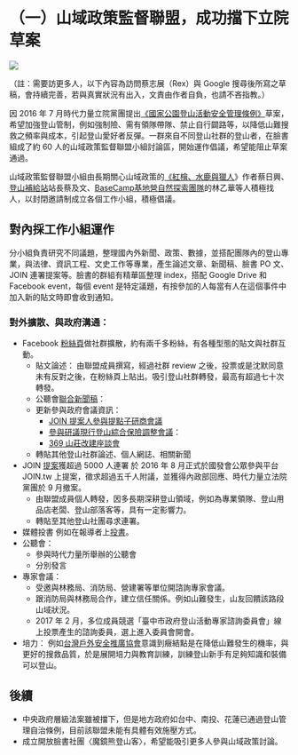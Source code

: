 # （一）山域政策監督聯盟，成功擋下立院草案

![](https://lh4.googleusercontent.com/uRgMKm4pzqoeXPtgQVb77dd7QWxXio7WpYigCmDwFxngwFzigF9zaaaYHTUEfewiKF2IzcKrLPCO_LH_8nL2wliIrJP_zspbPDnIoJFQM64tTLhkGQ6C6Got2mTACrmOqcPNwlgp)

（註：需要訪更多人，以下內容為訪問蔡志展（Rex）與 Google 搜尋後所寫之草稿，會持續完善，若與真實狀況有出入，文責由作者自負，也請不吝指教。）

因 2016 年 7 月時代力量立院黨團提出[《國家公園登山活動安全管理條例》](https://lci.ly.gov.tw/LyLCEW/agenda1/02/pdf/09/01/21/LCEWA01_090121_00055.pdf)草案，希望加強登山管制，例如強制險、需有領隊帶隊、禁止自行闢路等，以降低山難搜救之頻率與成本，引起登山愛好者反彈。一群來自不同登山社群的登山者，在臉書組成了約 60 人的山域政策監督聯盟小組討論區，開始運作倡議，希望能阻止草案通過。

山域政策監督聯盟小組由長期關心山域政策的[《紅檜、水鹿與獵人](http://e-info.org.tw/node/113877)》作者蔡日興、[登山補給站](about:blank)站長蔡及文、[BaseCamp基地營自然探索團隊](https://www.facebook.com/basecamplin?fref=gm&dti=1316494741748743&hc_location=group)的林乙華等人積極找人，以封閉邀請制成立各個工作小組，積極倡議。

## 對內採工作小組運作

分小組負責研究不同議題，整理國內外新聞、政策、數據，並搭配團隊內的登山專業，與法律、資訊工程、文史工作等專業，產生論述文章、新聞稿、臉書 PO 文、JOIN 連署提案等。臉書的群組有精華區整理 index，搭配 Google Drive 和 Facebook event，每個 event 是特定議題，有按參加的人每當有人在這個事件中加入新的貼文時即會收到通知。  


### 對外擴散、與政府溝通：

* Facebook [粉絲頁](https://www.facebook.com/all4mountainTW/)做社群擴散，約有兩千多粉絲，有各種型態的貼文與社群互動。
  * 貼文論述： 由聯盟成員撰寫，經過社群 review 之後，投票或是沈默同意未有反對之後，在粉絲頁上貼出。吸引登山社群轉發，最高有超過七十次轉發。
  * 公聽會[聯合新聞稿](https://www.facebook.com/all4mountainTW/posts/305536549838939)：
  * 更新參與政府會議資訊：
    * [JOIN 提案人參與提點子研商會議](https://www.facebook.com/all4mountainTW/photos/a.335539770171950.1073741828.305519569840637/335539760171951/?type=3)
    * [參與研議現行登山綜合保險調整會議](https://www.facebook.com/all4mountainTW/posts/378110359248224)：
    * [369 山莊改建座談會](https://www.facebook.com/all4mountainTW/posts/310102856048975)
  * 轉貼其他登山社群論述、個人網誌、相關新聞
* JOIN [提案](https://join.gov.tw/idea/detail/9cf2c5aa-2134-4b7e-b312-8bee4bf53fb9)獲超過 5000 人連署 於 2016 年 8 月正式於國發會公眾參與平台 JOIN.tw 上提案，徵求超過五千人附議，並獲得內政部回應、時代力量立法院黨團於 9 月撤案。
  * 由聯盟成員個人轉發，因多長期深耕登山領域，例如為專業領隊、登山用品店老闆、登山部落客等，具有一定影響力。
  * 轉貼至其他登山社團尋求連署。
* 媒體投書 例如在報導者上[投書](https://www.twreporter.org/a/opinion-pay-for-mountain-search-and-rescue)。
* 公聽會：
  * 參與時代力量所舉辦的公聽會
  * 分別發言
* 專家會議：
  * 受邀與林務局、消防局、營建署等單位開諮詢專家會議。
  * 跟消防局與林務局合作，建立信任關係。例如山難發生，山友回饋該路段山域狀況。
  * 2017 年 2 月，多位成員競選「臺中市政府登山活動專家諮詢委員會」線上投票產生的諮詢委員，選上進入委員會開會。
* 培力： 例如[台灣戶外安全推廣協會](https://www.facebook.com/groups/992047430908370/about/)意識到癥結點是在降低山難發生的機率，與更好的搜救品質，於是展開培力與教育訓練，訓練登山新手有足夠知識和裝備可以登山。

## 後續

* 中央政府層級法案雖被擋下，但是地方政府如台中、南投、花蓮已通過登山管理自治條例，目前該聯盟未能有具體有效施壓方式。
* 成立開放臉書社團〈魔鏡熊登山客〉，希望能吸引更多人參與山域政策討論。

